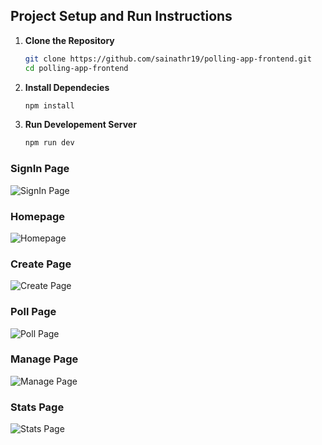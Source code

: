 ## Project Setup and Run Instructions

1. **Clone the Repository**
   ```bash
   git clone https://github.com/sainathr19/polling-app-frontend.git
   cd polling-app-frontend
3. **Install Dependecies**  
   ```bash
   npm install
4. **Run Developement Server**  
   ```bash
   npm run dev

### SignIn Page
![SignIn Page](https://github.com/user-attachments/assets/b40772a1-3858-4ccc-9103-97bc0277a780)

### Homepage
![Homepage](https://github.com/user-attachments/assets/f8643867-8ec6-4e9a-babb-22657e95238d)

### Create Page
![Create Page](https://github.com/user-attachments/assets/77324c16-f370-42df-8a80-6f129cc0de2f)

### Poll Page
![Poll Page](https://github.com/user-attachments/assets/dc7b6936-6169-4880-9c96-071721978057)

### Manage Page
![Manage Page](https://github.com/user-attachments/assets/f9b80d8a-e130-4d0f-b72f-4c3c7596b0d8)

### Stats Page
![Stats Page](https://github.com/user-attachments/assets/17a21f40-962a-47b2-b224-3c8e87c4428d)
